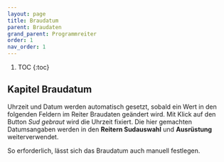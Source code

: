 ```yaml
---
layout: page
title: Braudatum
parent: Braudaten
grand_parent: Programmreiter
order: 1
nav_order: 1
---
```


1. TOC
{:toc}

## Kapitel Braudatum

Uhrzeit und Datum werden automatisch gesetzt, sobald ein Wert in den folgenden Feldern im Reiter Braudaten geändert wird. Mit Klick auf den Button _Sud gebraut_ wird die Uhrzeit fixiert. Die hier gemachten Datumsangaben werden in den **Reitern Sudauswahl** und **Ausrüstung** weiterverwendet.

So erforderlich, lässt sich das Braudatum auch manuell festlegen.
